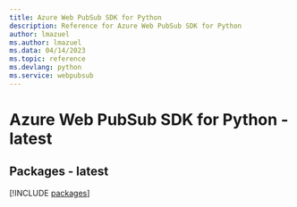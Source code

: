 ```yaml
---
title: Azure Web PubSub SDK for Python
description: Reference for Azure Web PubSub SDK for Python
author: lmazuel
ms.author: lmazuel
ms.data: 04/14/2023
ms.topic: reference
ms.devlang: python
ms.service: webpubsub
---
```

# Azure Web PubSub SDK for Python - latest
## Packages - latest
[!INCLUDE [packages](web-pubsub-index.md)]